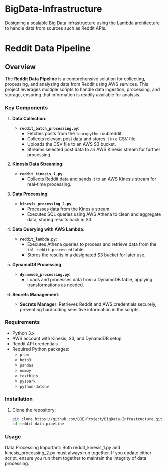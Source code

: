 # BigData-Infrastructure
Designing a scalable Big Data infrastructure using the Lambda architecture to handle data from sources such as Reddit APIs.

# Reddit Data Pipeline

## Overview

The **Reddit Data Pipeline** is a comprehensive solution for collecting, processing, and analyzing data from Reddit using AWS services. This project leverages multiple scripts to handle data ingestion, processing, and storage, ensuring that information is readily available for analysis.

### Key Components

1. **Data Collection**:
   - **`reddit_batch_processing.py`**: 
     - Fetches posts from the `learnpython` subreddit.
     - Collects relevant post data and stores it in a CSV file.
     - Uploads the CSV file to an AWS S3 bucket.
     - Streams selected post data to an AWS Kinesis stream for further processing.

2. **Kinesis Data Streaming**:
   - **`reddit_kinesis_1.py`**: 
     - Collects Reddit data and sends it to an AWS Kinesis stream for real-time processing.

3. **Data Processing**:
   - **`kinesis_processing_2.py`**: 
     - Processes data from the Kinesis stream.
     - Executes SQL queries using AWS Athena to clean and aggregate data, storing results back in S3.

4. **Data Querying with AWS Lambda**:
   - **`reddit_lambda.py`**: 
     - Executes Athena queries to process and retrieve data from the `tbl_reddit_processed` table.
     - Stores the results in a designated S3 bucket for later use.

5. **DynamoDB Processing**:
   - **`dynamodb_processing.py`**: 
     - Loads and processes data from a DynamoDB table, applying transformations as needed.

6. **Secrets Management**:
   - **Secrets Manager**: Retrieves Reddit and AWS credentials securely, preventing hardcoding sensitive information in the scripts.

### Requirements

- Python 3.x
- AWS account with Kinesis, S3, and DynamoDB setup
- Reddit API credentials
- Required Python packages:
  - `praw`
  - `boto3`
  - `pandas`
  - `numpy`
  - `textblob`
  - `pyspark`
  - `python-dotenv`

### Installation

1. Clone the repository:

   ```bash
   git clone https://github.com/BDE-Project/BigData-Infrastructure.git
   cd reddit-data-pipeline

### Usage


Data Processing
Important: Both reddit_kinesis_1.py and kinesis_processing_2.py must always run together. If you update either script, ensure you run them together to maintain the integrity of data processing.
